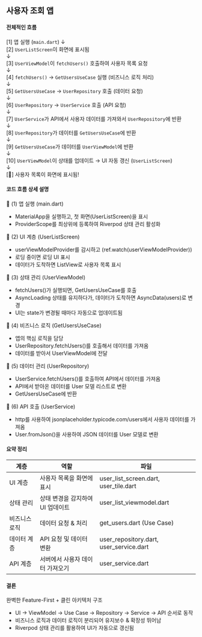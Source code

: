 ## 사용자 조회 앱

#### 전체적인 흐름

[1] 앱 실행 (`main.dart`)
 ↓  
[2] `UserListScreen`이 화면에 표시됨  
 ↓  
[3] `UserViewModel`이 `fetchUsers()` 호출하여 사용자 목록 요청  
 ↓  
[4] `fetchUsers()` → `GetUsersUseCase` 실행 (비즈니스 로직 처리)  
 ↓  
[5] `GetUsersUseCase` → `UserRepository` 호출 (데이터 요청)  
 ↓  
[6] `UserRepository` → `UserService` 호출 (API 요청)  
 ↓  
[7] `UserService`가 API에서 사용자 데이터를 가져와서 `UserRepository`에 반환  
 ↓  
[8] `UserRepository`가 데이터를 `GetUsersUseCase`에 반환  
 ↓  
[9] `GetUsersUseCase`가 데이터를 `UserViewModel`에 반환  
 ↓  
[10] `UserViewModel`이 상태를 업데이트 → UI 자동 갱신 (`UserListScreen`)  
 ↓  
[🎉] 사용자 목록이 화면에 표시됨!

#### 코드 흐름 상세 설명

📌 (1) 앱 실행 (main.dart)
- MaterialApp을 실행하고, 첫 화면(UserListScreen)을 표시
- ProviderScope를 최상위에 등록하여 Riverpod 상태 관리 활성화

📌 (2) UI 계층 (UserListScreen)
- userViewModelProvider를 감시하고 (ref.watch(userViewModelProvider))
- 로딩 중이면 로딩 UI 표시
- 데이터가 도착하면 ListView로 사용자 목록 표시

📌 (3) 상태 관리 (UserViewModel)
- fetchUsers()가 실행되면, GetUsersUseCase를 호출
- AsyncLoading 상태를 유지하다가, 데이터가 도착하면 AsyncData(users)로 변경
- UI는 state가 변경될 때마다 자동으로 업데이트됨

📌 (4) 비즈니스 로직 (GetUsersUseCase)
- 앱의 핵심 로직을 담당
- UserRepository.fetchUsers()를 호출해서 데이터를 가져옴
- 데이터를 받아서 UserViewModel에 전달

📌 (5) 데이터 관리 (UserRepository)
- UserService.fetchUsers()를 호출하여 API에서 데이터를 가져옴
- API에서 받아온 데이터를 User 모델 리스트로 변환
- GetUsersUseCase에 반환

📌 (6) API 호출 (UserService)
- http를 사용하여 jsonplaceholder.typicode.com/users에서 사용자 데이터를 가져옴
- User.fromJson()을 사용하여 JSON 데이터를 User 모델로 변환

#### 요약 정리
|계층|역할|파일|
|-----|-----|-----|
UI 계층|	사용자 목록을 화면에 표시|	user_list_screen.dart, user_tile.dart
상태 관리|	상태 변경을 감지하여 UI 업데이트|	user_list_viewmodel.dart
비즈니스 로직|	데이터 요청 & 처리|	get_users.dart (Use Case)
데이터 계층|	API 요청 및 데이터 변환|	user_repository.dart, user_service.dart
API 계층|	서버에서 사용자 데이터 가져오기|	user_service.dart

#### 결론
완벽한 Feature-First + 클린 아키텍처 구조
- UI → ViewModel → Use Case → Repository → Service → API 순서로 동작
- 비즈니스 로직과 데이터 로직이 분리되어 유지보수 & 확장성 뛰어남
- Riverpod 상태 관리를 활용하여 UI가 자동으로 갱신됨
